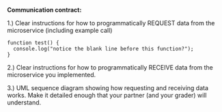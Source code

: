 **Communication contract:**

1.) Clear instructions for how to programmatically REQUEST data from the microservice (including example call)

```
function test() {
  console.log("notice the blank line before this function?");
}
```

2.) Clear instructions for how to programmatically RECEIVE data from the microservice you implemented.

3.) UML sequence diagram showing how requesting and receiving data works. Make it detailed enough that your partner (and your grader) will understand.
